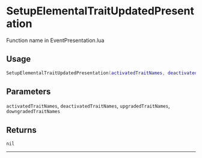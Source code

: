 # SetupElementalTraitUpdatedPresentation
Function name in EventPresentation.lua
## Usage
```lua
SetupElementalTraitUpdatedPresentation(activatedTraitNames, deactivatedTraitNames, upgradedTraitNames, downgradedTraitNames)
```
## Parameters
`activatedTraitNames`, `deactivatedTraitNames`, `upgradedTraitNames`, `downgradedTraitNames`
## Returns
`nil`

---